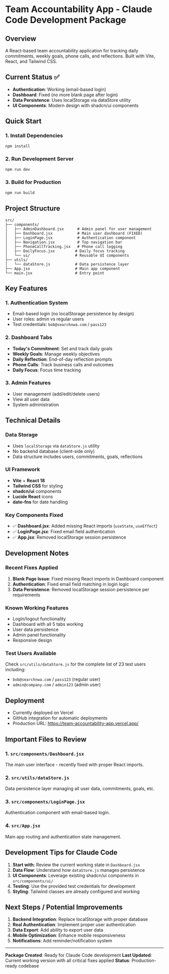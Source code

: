 # Team Accountability App - Claude Code Development Package

## Overview
A React-based team accountability application for tracking daily commitments, weekly goals, phone calls, and reflections. Built with Vite, React, and Tailwind CSS.

## Current Status ✅
- **Authentication**: Working (email-based login)
- **Dashboard**: Fixed (no more blank page after login)
- **Data Persistence**: Uses localStorage via dataStore utility
- **UI Components**: Modern design with shadcn/ui components

## Quick Start

### 1. Install Dependencies
```bash
npm install
```

### 2. Run Development Server
```bash
npm run dev
```

### 3. Build for Production
```bash
npm run build
```

## Project Structure

```
src/
├── components/
│   ├── AdminDashboard.jsx      # Admin panel for user management
│   ├── Dashboard.jsx           # Main user dashboard (FIXED)
│   ├── LoginPage.jsx           # Authentication component
│   ├── Navigation.jsx          # Top navigation bar
│   ├── PhoneCallTracking.jsx   # Phone call logging
│   ├── DailyFocus.jsx         # Daily focus tracking
│   └── ui/                    # Reusable UI components
├── utils/
│   └── dataStore.js           # Data persistence layer
├── App.jsx                    # Main app component
└── main.jsx                   # Entry point
```

## Key Features

### 1. Authentication System
- Email-based login (no localStorage persistence by design)
- User roles: admin vs regular users
- Test credentials: `bob@searchnwa.com` / `pass123`

### 2. Dashboard Tabs
- **Today's Commitment**: Set and track daily goals
- **Weekly Goals**: Manage weekly objectives
- **Daily Reflection**: End-of-day reflection prompts
- **Phone Calls**: Track business calls and outcomes
- **Daily Focus**: Focus time tracking

### 3. Admin Features
- User management (add/edit/delete users)
- View all user data
- System administration

## Technical Details

### Data Storage
- Uses `localStorage` via `dataStore.js` utility
- No backend database (client-side only)
- Data structure includes users, commitments, goals, reflections

### UI Framework
- **Vite** + **React 18**
- **Tailwind CSS** for styling
- **shadcn/ui** components
- **Lucide React** icons
- **date-fns** for date handling

### Key Components Fixed
- ✅ **Dashboard.jsx**: Added missing React imports (`useState`, `useEffect`)
- ✅ **LoginPage.jsx**: Fixed email field authentication
- ✅ **App.jsx**: Removed localStorage session persistence

## Development Notes

### Recent Fixes Applied
1. **Blank Page Issue**: Fixed missing React imports in Dashboard component
2. **Authentication**: Fixed email field matching in login logic
3. **Data Persistence**: Removed localStorage session persistence per requirements

### Known Working Features
- Login/logout functionality
- Dashboard with all 5 tabs working
- User data persistence
- Admin panel functionality
- Responsive design

### Test Users Available
Check `src/utils/dataStore.js` for the complete list of 23 test users including:
- `bob@searchnwa.com` / `pass123` (regular user)
- `admin@company.com` / `admin123` (admin user)

## Deployment
- Currently deployed on Vercel
- GitHub integration for automatic deployments
- Production URL: https://team-accountability-app.vercel.app/

## Important Files to Review

### 1. `src/components/Dashboard.jsx`
The main user interface - recently fixed with proper React imports.

### 2. `src/utils/dataStore.js`
Data persistence layer managing all user data, commitments, goals, etc.

### 3. `src/components/LoginPage.jsx`
Authentication component with email-based login.

### 4. `src/App.jsx`
Main app routing and authentication state management.

## Development Tips for Claude Code

1. **Start with**: Review the current working state in `Dashboard.jsx`
2. **Data Flow**: Understand how `dataStore.js` manages persistence
3. **UI Components**: Leverage existing shadcn/ui components in `src/components/ui/`
4. **Testing**: Use the provided test credentials for development
5. **Styling**: Tailwind classes are already configured and working

## Next Steps / Potential Improvements

1. **Backend Integration**: Replace localStorage with proper database
2. **Real Authentication**: Implement proper user authentication
3. **Data Export**: Add ability to export user data
4. **Mobile Optimization**: Enhance mobile responsiveness
5. **Notifications**: Add reminder/notification system

---

**Package Created**: Ready for Claude Code development
**Last Updated**: Current working version with all critical fixes applied
**Status**: Production-ready codebase
